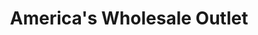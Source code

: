 ---
title: "America's Wholesale Outlet"
url: /boardman/americas-wholesale-outlet/
shop: Großhandel
---